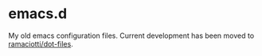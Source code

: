 # emacs.d

My old emacs configuration files.
Current development has been moved to [ramaciotti/dot-files](https://github.com/ramaciotti/dot-files/tree/master/emacs.d).
